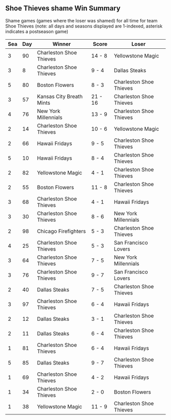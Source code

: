 ## Shoe Thieves shame Win Summary



Shame games (games where the loser was shamed) for all time for team Shoe Thieves (note: all days and seasons displayed are 1-indexed, asterisk indicates a postseason game)


| Sea | Day | Winner | Score | Loser | 
| ------ |------ |------ |------ |------ |
| 3 | 90 | Charleston Shoe Thieves | 14 - 8 | Yellowstone Magic | 
| 3 | 8 | Charleston Shoe Thieves | 9 - 4 | Dallas Steaks | 
| 5 | 80 | Boston Flowers | 8 - 3 | Charleston Shoe Thieves | 
| 3 | 57 | Kansas City Breath Mints | 21 - 16 | Charleston Shoe Thieves | 
| 4 | 76 | New York Millennials | 13 - 9 | Charleston Shoe Thieves | 
| 2 | 14 | Charleston Shoe Thieves | 10 - 6 | Yellowstone Magic | 
| 2 | 66 | Hawaii Fridays | 9 - 5 | Charleston Shoe Thieves | 
| 5 | 10 | Hawaii Fridays | 8 - 4 | Charleston Shoe Thieves | 
| 2 | 82 | Yellowstone Magic | 4 - 1 | Charleston Shoe Thieves | 
| 2 | 55 | Boston Flowers | 11 - 8 | Charleston Shoe Thieves | 
| 3 | 68 | Charleston Shoe Thieves | 4 - 1 | Hawaii Fridays | 
| 3 | 30 | Charleston Shoe Thieves | 8 - 6 | New York Millennials | 
| 2 | 98 | Chicago Firefighters | 5 - 3 | Charleston Shoe Thieves | 
| 4 | 25 | Charleston Shoe Thieves | 5 - 3 | San Francisco Lovers | 
| 3 | 64 | Charleston Shoe Thieves | 7 - 5 | New York Millennials | 
| 3 | 76 | Charleston Shoe Thieves | 9 - 7 | San Francisco Lovers | 
| 2 | 40 | Dallas Steaks | 7 - 5 | Charleston Shoe Thieves | 
| 3 | 97 | Charleston Shoe Thieves | 6 - 4 | Hawaii Fridays | 
| 2 | 12 | Dallas Steaks | 3 - 1 | Charleston Shoe Thieves | 
| 2 | 11 | Dallas Steaks | 6 - 4 | Charleston Shoe Thieves | 
| 1 | 81 | Charleston Shoe Thieves | 6 - 4 | Hawaii Fridays | 
| 5 | 85 | Dallas Steaks | 9 - 7 | Charleston Shoe Thieves | 
| 1 | 69 | Charleston Shoe Thieves | 4 - 2 | Hawaii Fridays | 
| 1 | 34 | Charleston Shoe Thieves | 2 - 0 | Boston Flowers | 
| 1 | 38 | Yellowstone Magic | 11 - 9 | Charleston Shoe Thieves | 


